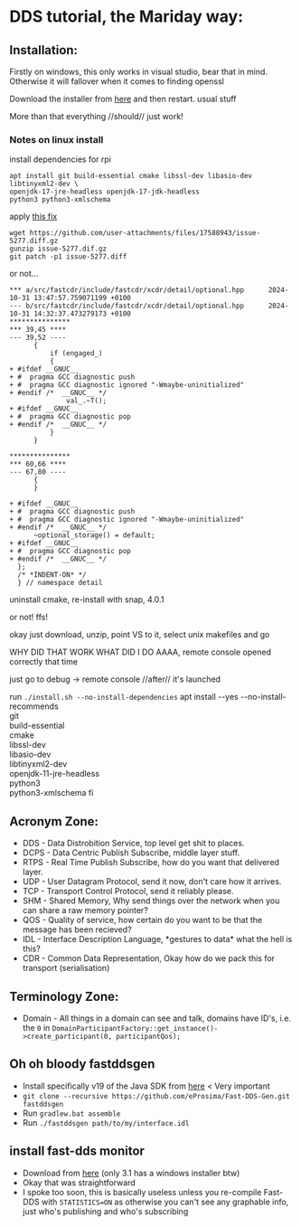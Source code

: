 # DDS tutorial, the Mariday way:

## Installation:

Firstly on windows, this only works in visual studio, bear that in mind. Otherwise it will fallover when it comes to finding openssl

Download the installer from [here](https://www.eprosima.com/product-download) and then restart. usual stuff

More than that everything //should// just work!

### Notes on linux install
install dependencies for rpi
```
apt install git build-essential cmake libssl-dev libasio-dev libtinyxml2-dev \
openjdk-17-jre-headless openjdk-17-jdk-headless
python3 python3-xmlschema

```

apply [this fix](https://github.com/eProsima/Fast-DDS/issues/5277)
```
wget https://github.com/user-attachments/files/17588943/issue-5277.diff.gz
gunzip issue-5277.dif.gz
git patch -p1 issue-5277.diff
```
or not...
```
*** a/src/fastcdr/include/fastcdr/xcdr/detail/optional.hpp      2024-10-31 13:47:57.759071199 +0100
--- b/src/fastcdr/include/fastcdr/xcdr/detail/optional.hpp      2024-10-31 14:32:37.473279173 +0100
***************
*** 39,45 ****
--- 39,52 ----
      {
          if (engaged_)
          {
+ #ifdef __GNUC__
+ #  pragma GCC diagnostic push
+ #  pragma GCC diagnostic ignored "-Wmaybe-uninitialized"
+ #endif /*  __GNUC__ */
              val_.~T();
+ #ifdef __GNUC__
+ #  pragma GCC diagnostic pop
+ #endif /*  __GNUC__ */
          }
      }

***************
*** 60,66 ****
--- 67,80 ----
      {
      }

+ #ifdef __GNUC__
+ #  pragma GCC diagnostic push
+ #  pragma GCC diagnostic ignored "-Wmaybe-uninitialized"
+ #endif /*  __GNUC__ */
      ~optional_storage() = default;
+ #ifdef __GNUC__
+ #  pragma GCC diagnostic pop
+ #endif /*  __GNUC__ */
  };
  /* *INDENT-ON* */
  } // namespace detail
```

uninstall cmake, re-install with snap, 4.0.1

or not! ffs!


okay just download, unzip, point VS to it, select unix makefiles and go


WHY DID THAT WORK WHAT DID I DO AAAA, remote console opened correctly that time

just go to debug -> remote console //after// it's launched

run `./install.sh --no-install-dependencies` 
        apt install --yes --no-install-recommends \
            git \
            build-essential \
            cmake \
            libssl-dev \
            libasio-dev \
            libtinyxml2-dev \
            openjdk-11-jre-headless \
            python3 \
            python3-xmlschema
    fi


## Acronym Zone:


- DDS - Data Distrobition Service, top level get shit to places.
- DCPS - Data Centric Publish Subscribe, middle layer stuff.
- RTPS - Real Time Publish Subscribe, how do you want that delivered layer.
- UDP - User Datagram Protocol, send it now, don't care how it arrives.
- TCP - Transport Control Protocol, send it reliably please.
- SHM - Shared Memory, Why send things over the network when you can share a raw memory pointer?
- QOS - Quality of service, how certain do you want to be that the message has been recieved?
- IDL - Interface Description Language, \*gestures to data\* what the hell is this?
- CDR - Common Data Representation, Okay how do we pack this for transport (serialisation)


## Terminology Zone:

- Domain - All things in a domain can see and talk, domains have ID's, i.e. the `0` in `DomainParticipantFactory::get_instance()->create_participant(0, participantQos);`



## Oh oh bloody fastddsgen

- Install specifically v19 of the Java SDK from [here](https://www.oracle.com/java/technologies/javase/jdk19-archive-downloads.html) < Very important
- `git clone --recursive https://github.com/eProsima/Fast-DDS-Gen.git fastddsgen`
- Run `gradlew.bat assemble`
- Run `./fastddsgen path/to/my/interface.idl`

## install fast-dds monitor

- Download from [here](https://www.eprosima.com/product-download) (only 3.1 has a windows installer btw)
- Okay that was straightforward
- I spoke too soon, this is basically useless unless you re-compile Fast-DDS with `STATISTICS=ON` as otherwise you can't see any graphable info, just who's publishing and who's subscribing